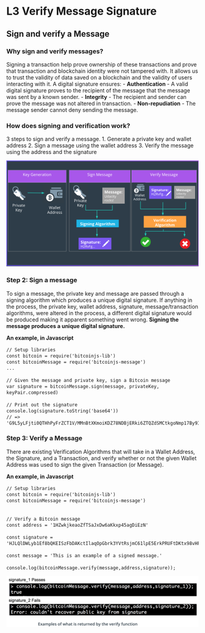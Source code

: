 # L3 Verify Message Signature
## Sign and verify a Message 
### Why sign and verify messages?
Signing a transaction help prove ownership of these transactions and prove that transaction and blockchain identity were not tampered with. It allows us to trust the validity of data saved on a blockchain and the validity of users interacting with it.
A digital signature ensures:
	- **Authentication** - A valid digital signature proves to the recipient of the message that the message was sent by a known sender. 
	- **Integrity** - The recipient and sender can prove the message was not altered in transaction. 
	- **Non-repudiation** - The message sender cannot deny sending the message. 

### How does signing and verification work?
3 steps to sign and verify a message. 
	1. Generate a private key and wallet address
	2. Sign a message using the wallet address
	3. Verify the message using the address and the signature 

![](L3%20Verify%20Message%20Signature/5DA820F3-91A4-43A7-B4BB-C5BA6F868DCF.png)

### Step 2: Sign a message 
To sign a message, the private key and message are passed through a signing algorithm which produces a unique digital signature. If anything in the process, the private key, wallet address, signature, message/transaction algorithms, were altered in the process, a different digital signature would be produced making it apparent something went wrong.
**Signing the message produces a unique digital signature.**

**An example, in Javascript**
```
// Setup libraries
const bitcoin = require('bitcoinjs-lib')
const bitcoinMessage = require('bitcoinjs-message')
...

// Given the message and private key, sign a Bitcoin message
var signature = bitcoinMessage.sign(message, privateKey, keyPair.compressed)

// Print out the signature
console.log(signature.toString('base64'))
// => 'G9L5yLFjti0QTHhPyFrZCT1V/MMnBtXKmoiKDZ78NDBjERki6ZTQZdSMCtkgoNmp17By9ItJr8o7ChX0XxY91nk='
```


### Step 3: Verify a Message 
There are existing Verification Algorithms that will take in a Wallet Address, the Signature, and a Transaction, and verify whether or not the given Wallet Address was used to sign the given Transaction (or Message).

**An example, in Javascript**
```
// Setup libraries
const bitcoin = require('bitcoinjs-lib')
const bitcoinMessage = require('bitcoinjs-message')


// Verify a Bitcoin message
const address = '1HZwkjkeaoZfTSaJxDw6aKkxp45agDiEzN'

const signature = 'HJLQlDWLyb1Ef8bQKEISzFbDAKctIlaqOpGbrk3YVtRsjmC61lpE5ErkPRUFtDKtx98vHFGUWlFhsh3DiW6N0rE'

const message = 'This is an example of a signed message.'

console.log(bitcoinMessage.verify(message,address,signature));
```


![](L3%20Verify%20Message%20Signature/C81922C2-AB68-4706-AFB8-92DB86D0DB52.png)